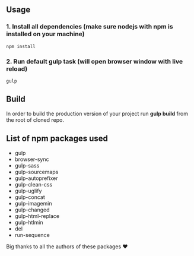 ## Usage

### 1. Install all dependencies (make sure nodejs with npm is installed on your machine)

```
npm install
```

### 2. Run default gulp task (will open browser window with live reload)

```
gulp
```

## Build

In order to build the production version of your project run **gulp build** from the root of cloned repo.

## List of npm packages used

- gulp
- browser-sync
- gulp-sass
- gulp-sourcemaps
- gulp-autoprefixer
- gulp-clean-css
- gulp-uglify
- gulp-concat
- gulp-imagemin
- gulp-changed
- gulp-html-replace
- gulp-htlmin
- del
- run-sequence

Big thanks to all the authors of these packages :heart:
